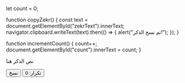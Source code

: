 let count = 0;

function copyZekr() {
  const text = document.getElementById("zekrText").innerText;
  navigator.clipboard.writeText(text).then(() => {
    alert("تم نسخ الذكر!");
  });
}

function incrementCount() {
  count++;
  document.getElementById("count").innerText = count;
}
<script src="script.js"></script>
<p id="zekrText">نص الذكر هنا</p>

<div class="buttons">
  <button onclick="copyZekr()">نسخ</button>
  <button onclick="incrementCount()">تكرار: <span id="count">0</span></button>
</div>
